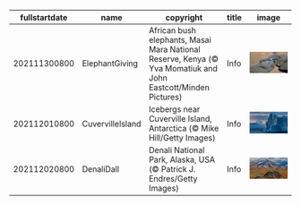 |fullstartdate|name|copyright|title|image|
|--|--|--|--|--|
202111300800|ElephantGiving|African bush elephants, Masai Mara National Reserve, Kenya (© Yva Momatiuk and John Eastcott/Minden Pictures)|Info|![](/en-AU/2021/12/202111300800ElephantGiving.jpg)|
202112010800|CuvervilleIsland|Icebergs near Cuverville Island, Antarctica (© Mike Hill/Getty Images)|Info|![](/en-AU/2021/12/202112010800CuvervilleIsland.jpg)|
202112020800|DenaliDall|Denali National Park, Alaska, USA (© Patrick J. Endres/Getty Images)|Info|![](/en-AU/2021/12/202112020800DenaliDall.jpg)|

